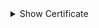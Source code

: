 <details>
    <summary>Show Certificate</summary>
    <img src="https://github.com/user-attachments/assets/5dcc674b-5b23-43a8-8980-574ea8506b79" alt="Certificate Power BI - PwC Switzerland Virtual Case Experience">
</details>
